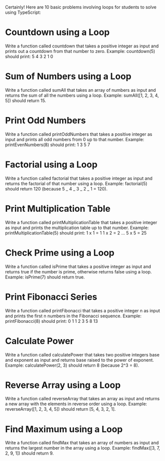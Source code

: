 Certainly! Here are 10 basic problems involving loops for students to solve using TypeScript:

# Countdown using a Loop

Write a function called countdown that takes a positive integer as input and prints out a countdown from that number to zero.
Example:
countdown(5) should print:
5
4
3
2
1
0

# Sum of Numbers using a Loop

Write a function called sumAll that takes an array of numbers as input and returns the sum of all the numbers using a loop.
Example:
sumAll([1, 2, 3, 4, 5]) should return 15.

# Print Odd Numbers

Write a function called printOddNumbers that takes a positive integer as input and prints all odd numbers from 0 up to that number.
Example:
printEvenNumbers(8) should print:
1
3
5
7

# Factorial using a Loop

Write a function called factorial that takes a positive integer as input and returns the factorial of that number using a loop.
Example:
factorial(5) should return 120 (because 5 _ 4 _ 3 _ 2 _ 1 = 120).

# Print Multiplication Table

Write a function called printMultiplicationTable that takes a positive integer as input and prints the multiplication table up to that number.
Example:
printMultiplicationTable(5) should print:
1 x 1 = 1
1 x 2 = 2
...
5 x 5 = 25

# Check Prime using a Loop

Write a function called isPrime that takes a positive integer as input and returns true if the number is prime, otherwise returns false using a loop.
Example:
isPrime(7) should return true.

# Print Fibonacci Series

Write a function called printFibonacci that takes a positive integer n as input and prints the first n numbers in the Fibonacci sequence.
Example:
printFibonacci(8) should print:
0
1
1
2
3
5
8
13

# Calculate Power

Write a function called calculatePower that takes two positive integers base and exponent as input and returns base raised to the power of exponent.
Example:
calculatePower(2, 3) should return 8 (because 2^3 = 8).

# Reverse Array using a Loop

Write a function called reverseArray that takes an array as input and returns a new array with the elements in reverse order using a loop.
Example:
reverseArray([1, 2, 3, 4, 5]) should return [5, 4, 3, 2, 1].

# Find Maximum using a Loop

Write a function called findMax that takes an array of numbers as input and returns the largest number in the array using a loop.
Example:
findMax([3, 7, 2, 9, 1]) should return 9.
